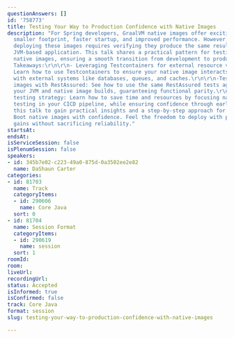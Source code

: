 ```yaml
---
questionAnswers: []
id: '758773'
title: Testing Your Way to Production Confidence with Native Images
description: "For Spring developers, GraalVM native images offer exciting potential:
  smaller footprint, faster startup, and improved performance. However, confidently
  deploying these images requires verifying they produce the same results as your
  JVM-based application. This talk shares a practical pattern for testing Spring Boot
  native images, ensuring a smooth transition from development to production.\r\n\r\nKey
  Takeaways:\r\n\r\n- Leveraging Testcontainers for external resource validation:
  Learn how to use Testcontainers to ensure your native image interacts seamlessly
  with external systems like databases, queues, and caches.\r\n\r\n-Testing native
  images with RestAssured: See how to use the same RestAssured tests against both
  your JVM and native image builds, guaranteeing functional parity.\r\n\r\n- Efficient
  testing strategy: Learn how to save time and resources by focusing native image
  testing in your CICD pipeline, while ensuring confidence through earlier-stage validations.\r\n\r\nJoin
  this talk to gain practical insights and a step-by-step approach for testing Spring
  Boot native images with confidence. Feel the freedom to deploy with performance
  gains without sacrificing reliability."
startsAt:
endsAt:
isServiceSession: false
isPlenumSession: false
speakers:
- id: 345b7e02-c223-49a0-875d-0a3502ee2e82
  name: DaShaun Carter
categories:
- id: 81703
  name: Track
  categoryItems:
  - id: 290606
    name: Core Java
  sort: 0
- id: 81704
  name: Session Format
  categoryItems:
  - id: 290619
    name: session
  sort: 1
roomId:
room:
liveUrl:
recordingUrl:
status: Accepted
isInformed: true
isConfirmed: false
track: Core Java
format: session
slug: testing-your-way-to-production-confidence-with-native-images

---
```

